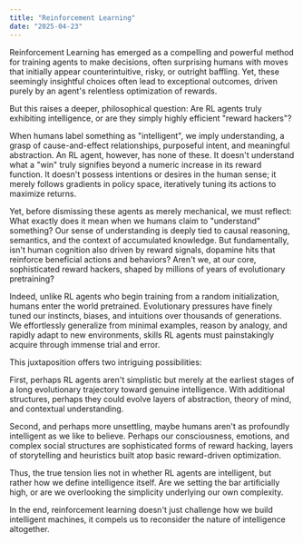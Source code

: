 ```yaml
---
title: "Reinforcement Learning"
date: "2025-04-23"
---
```


Reinforcement Learning has emerged as a compelling and powerful method for training agents to make decisions, often surprising humans with moves that initially appear counterintuitive, risky, or outright baffling. Yet, these seemingly insightful choices often lead to exceptional outcomes, driven purely by an agent's relentless optimization of rewards.

But this raises a deeper, philosophical question: Are RL agents truly exhibiting intelligence, or are they simply highly efficient "reward hackers"?

When humans label something as "intelligent", we imply understanding, a grasp of cause-and-effect relationships, purposeful intent, and meaningful abstraction. An RL agent, however, has none of these. It doesn't understand what a "win" truly signifies beyond a numeric increase in its reward function. It doesn't possess intentions or desires in the human sense; it merely follows gradients in policy space, iteratively tuning its actions to maximize returns.

Yet, before dismissing these agents as merely mechanical, we must reflect: What exactly does it mean when we humans claim to "understand" something? Our sense of understanding is deeply tied to causal reasoning, semantics, and the context of accumulated knowledge. But fundamentally, isn't human cognition also driven by reward signals, dopamine hits that reinforce beneficial actions and behaviors? Aren't we, at our core, sophisticated reward hackers, shaped by millions of years of evolutionary pretraining?

Indeed, unlike RL agents who begin training from a random initialization, humans enter the world pretrained. Evolutionary pressures have finely tuned our instincts, biases, and intuitions over thousands of generations. We effortlessly generalize from minimal examples, reason by analogy, and rapidly adapt to new environments, skills RL agents must painstakingly acquire through immense trial and error.

This juxtaposition offers two intriguing possibilities:

First, perhaps RL agents aren't simplistic but merely at the earliest stages of a long evolutionary trajectory toward genuine intelligence. With additional structures, perhaps they could evolve layers of abstraction, theory of mind, and contextual understanding.

Second, and perhaps more unsettling, maybe humans aren't as profoundly intelligent as we like to believe. Perhaps our consciousness, emotions, and complex social structures are sophisticated forms of reward hacking, layers of storytelling and heuristics built atop basic reward-driven optimization.

Thus, the true tension lies not in whether RL agents are intelligent, but rather how we define intelligence itself. Are we setting the bar artificially high, or are we overlooking the simplicity underlying our own complexity.

In the end, reinforcement learning doesn't just challenge how we build intelligent machines, it compels us to reconsider the nature of intelligence altogether.
